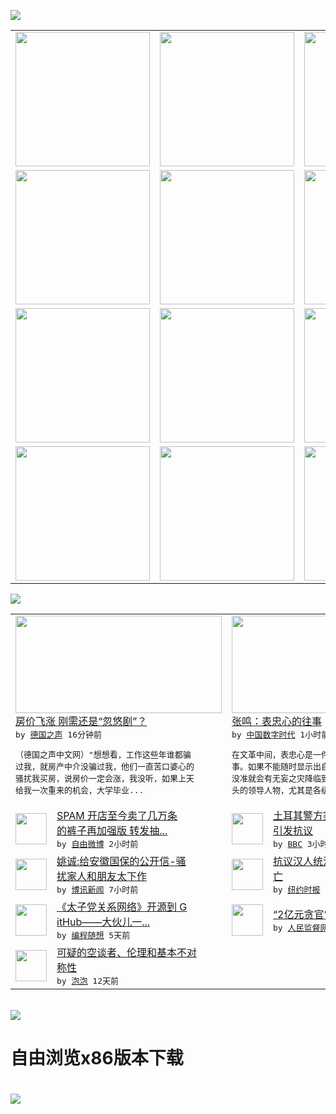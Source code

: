 

<a href="https://github.com/greatfire/z/raw/master/FreeBrowser.apk"><img src="https://raw.githubusercontent.com/greatfire/wiki/master/x/header.png" /></a><table><tr><td width="262" align="center" valign="center"><a href="https://github.com/greatfire/wiki/wiki/nyt" title="纽约时报中文网 国际纵览"><img src="https://raw.githubusercontent.com/greatfire/wiki/master/x/nyt_flag.png" width="215"/></a></td><td width="262" align="center" valign="center"><a href="https://github.com/greatfire/wiki/wiki/dw" title=""><img src="https://raw.githubusercontent.com/greatfire/wiki/master/x/dw_flag.png" width="215"/></a></td><td width="262" align="center" valign="center"><a href="https://github.com/greatfire/wiki/wiki/rmjd" title=""><img src="https://raw.githubusercontent.com/greatfire/wiki/master/x/rmjd_flag.png" width="215"/></a></td></tr><tr><td width="262" align="center" valign="center"><a href="https://github.com/paopaonetizen/website" title="泡泡 - 未经审查的互联网信息"><img src="https://raw.githubusercontent.com/greatfire/wiki/master/x/pp_flag.png" width="215"/></a></td><td width="262" align="center" valign="center"><a href="https://github.com/getlantern/mirror" title="以及自由微博和GreatFire.org官方中文论坛"><img src="https://raw.githubusercontent.com/greatfire/wiki/master/x/lantern_flag.png" width="215"/></a></td><td width="262" align="center" valign="center"><a href="https://github.com/cdtmirrors/m/" title=""><img src="https://raw.githubusercontent.com/greatfire/wiki/master/x/cdt_flag.png" width="215"/></a></td></tr><tr><td width="262" align="center" valign="center"><a href="https://github.com/program-think/blog" title="编程随想的博客"><img src="https://raw.githubusercontent.com/greatfire/wiki/master/x/pt_flag.png" width="215"/></a></td><td width="262" align="center" valign="center"><a href="https://github.com/greatfire/wiki/wiki/bbc" title=""><img src="https://raw.githubusercontent.com/greatfire/wiki/master/x/bbc_flag.png" width="215"/></a></td><td width="262" align="center" valign="center"><a href="https://github.com/freeweibo/s" title="自由微博 - 匿名和不受屏蔽的新浪微博搜索"><img src="https://raw.githubusercontent.com/greatfire/wiki/master/x/fw_flag.png" width="215"/></a></td></tr><tr><td width="262" align="center" valign="center"><a href="https://github.com/greatfire/wiki/wiki/google" title=""><img src="https://raw.githubusercontent.com/greatfire/wiki/master/x/google_flag.png" width="215"/></a></td><td width="262" align="center" valign="center"><a href="https://github.com/bxnews/boxun" title=""><img src="https://raw.githubusercontent.com/greatfire/wiki/master/x/bx_flag.png" width="215"/></a></td><td width="262" align="center" valign="center"><a href="https://github.com/greatfire/wiki/wiki/open-source" title="欢迎访问GreatFire.org开发者项目网站"><img src="https://raw.githubusercontent.com/greatfire/wiki/master/x/open-source_flag.png" width="215"/></a></td></tr></table><img src="https://raw.githubusercontent.com/greatfire/wiki/master/x/newsfeed text.png" /><table cols="4"><tr><td colspan="2" width="380"><a href="http://dw.com/p/1I7df?maca=chi-GK-text-greatfire-all-chinese-15625-xml-mrss"><img src="http://www.dw.com/image/0,,15829378_302,00.jpg" width="330" height="156"/></a></br><a href="http://dw.com/p/1I7df?maca=chi-GK-text-greatfire-all-chinese-15625-xml-mrss">房价飞涨 刚需还是“忽悠剧”？</a></br><kbd> by <a href="http://dw.de">德国之声</a> 16分钟前 </kbd></br><pre>（德国之声中文网）"想想看，工作这些年谁都骗<br/>过我，就房产中介没骗过我，他们一直苦口婆心的<br/>骚扰我买房，说房价一定会涨，我没听，如果上天<br/>给我一次重来的机会，大学毕业...</pre></td><td colspan="2" width="380"><a href="http://feedproxy.google.com/~r/chinadigitaltimes/IyPt/~3/u_Q6ovbnpDQ/"><img src="https://raw.githubusercontent.com/greatfire/wiki/master/x/cdt_logo_b.png" width="330" height="156"/></a></br><a href="http://feedproxy.google.com/~r/chinadigitaltimes/IyPt/~3/u_Q6ovbnpDQ/">张鸣：表忠心的往事</a></br><kbd> by <a href="http://chinadigitaltimes.net/chinese/">中国数字时代</a> 1小时前 </kbd></br><pre>在文革中间，表忠心是一件任何人都不敢轻视的大<br/>事。如果不能随时显示出自己对伟大领袖的忠诚，<br/>没准就会有无妄之灾降临到自己头上。站在群众前<br/>头的领导人物，尤其是各级革委...</pre></td></tr><tr><td><img src="http://ww2.sinaimg.cn/large/7d7cf01bgw1f1lx2jw56dj20qo0qotgu.jpg" width="50" height="50"/></td><td width="280"><a href="https://freeweibo.com/weibo/3949658281690725">SPAM 开店至今卖了几万条<br/>的裤子再加强版 转发抽...</a></br><kbd> by <a href="https://freeweibo.com/">自由微博</a> 2小时前 </kbd></td><td><img src="http://ichef.bbci.co.uk/news/ws/106/amz/worldservice/live/assets/images/2016/03/05/160305053424_turkey_police_zaman_304x171_ap_nocredit.jpg" width="50" height="50"/></td><td width="280"><a href="http://www.bbc.com/zhongwen/simp/world/2016/03/160305_turkey_police_newspaper_raid">土耳其警方突击搜查反对派报纸<br/>引发抗议</a></br><kbd> by <a href="http://www.bbc.co.uk/zhongwen/simp">BBC</a> 3小时前 </kbd></td></tr><tr><td><img src="https://raw.githubusercontent.com/greatfire/wiki/master/x/bx_logo.png" width="50" height="50"/></td><td width="280"><a href="http://www.boxun.com/news/gb/pubvp/2016/03/201603051116.shtml">姚诚:给安徽国保的公开信-骚<br/>扰家人和朋友太下作</a></br><kbd> by <a href="http://www.boxun.com">博讯新闻</a> 7小时前 </kbd></td><td><img src="http://static01.nyt.com/images/2016/03/04/world/04tibet-web1/04tibet-web1-articleLarge.jpg" width="50" height="50"/></td><td width="280"><a href="https://d3qlz4p8smvoli.cloudfront.net/china/20160304/c04tibet/">抗议汉人统治，藏族僧侣自焚死<br/>亡</a></br><kbd> by <a href="http://m.cn.nytimes.com/">纽约时报</a> 1天前 </kbd></td></tr><tr><td><img src="https://raw.githubusercontent.com/greatfire/wiki/master/x/pt_logo.png" width="50" height="50"/></td><td width="280"><a href="http://feedproxy.google.com/~r/programthink/~3/yJpdxJyRuKo/Zhao-at-GitHub.html">《太子党关系网络》开源到 G<br/>itHub——大伙儿一...</a></br><kbd> by <a href="http://program-think.blogspot.com">编程随想</a> 5天前 </kbd></td><td><img src="http://www.rmjdw.com/uploads/allimg/160223/10101CB7-0.jpg" width="50" height="50"/></td><td width="280"><a href="http://www.rmjdw.com//fanfuqianshao/20160223/15516.html">“2亿元贪官”开罚单不手软 </a></br><kbd> by <a href="http://www.rmjdw.com/">人民监督网</a> 11天前 </kbd></td></tr><tr><td><img src="https://raw.githubusercontent.com/greatfire/wiki/master/x/pp_logo.png" width="50" height="50"/></td><td width="280"><a href="https://pao-pao.net/article/675">可疑的空谈者、伦理和基本不对<br/>称性</a></br><kbd> by <a href="https://pao-pao.net">泡泡</a> 12天前 </kbd></td></table></br><a href="https://github.com/greatfire/z/raw/master/FreeBrowser.apk"><img src="https://raw.githubusercontent.com/greatfire/wiki/master/x/download app.png" /></a><h1>自由浏览x86版本下载<h1><a href="https://github.com/greatfire/z/raw/master/FreeBrowser-x86.apk"><img src="https://raw.githubusercontent.com/greatfire/images/master/fb86.qr.png" /></a>